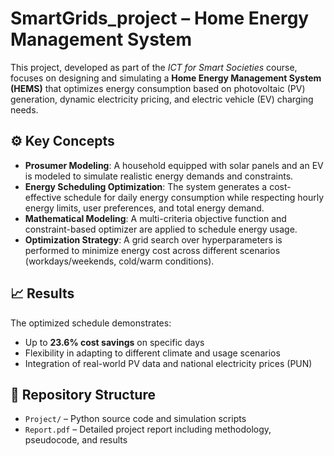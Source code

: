 # SmartGrids_project – Home Energy Management System

This project, developed as part of the *ICT for Smart Societies* course, focuses on designing and simulating a **Home Energy Management System (HEMS)** that optimizes energy consumption based on photovoltaic (PV) generation, dynamic electricity pricing, and electric vehicle (EV) charging needs.

## ⚙️ Key Concepts

- **Prosumer Modeling**: A household equipped with solar panels and an EV is modeled to simulate realistic energy demands and constraints.
- **Energy Scheduling Optimization**: The system generates a cost-effective schedule for daily energy consumption while respecting hourly energy limits, user preferences, and total energy demand.
- **Mathematical Modeling**: A multi-criteria objective function and constraint-based optimizer are applied to schedule energy usage.
- **Optimization Strategy**: A grid search over hyperparameters is performed to minimize energy cost across different scenarios (workdays/weekends, cold/warm conditions).

## 📈 Results

The optimized schedule demonstrates:
- Up to **23.6% cost savings** on specific days
- Flexibility in adapting to different climate and usage scenarios
- Integration of real-world PV data and national electricity prices (PUN)

## 📁 Repository Structure

- `Project/` – Python source code and simulation scripts
- `Report.pdf` – Detailed project report including methodology, pseudocode, and results

